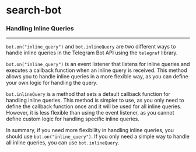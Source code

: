 # search-bot

### Handling Inline Queries
---

`bot.on("inline_query")` and `bot.inlineQuery` are two different ways to handle inline queries in the Telegram Bot API using the `telegraf` library.

`bot.on("inline_query")` is an event listener that listens for inline queries and executes a callback function when an inline query is received. This method allows you to handle inline queries in a more flexible way, as you can define your own logic for handling the query.

`bot.inlineQuery` is a method that sets a default callback function for handling inline queries. This method is simpler to use, as you only need to define the callback function once and it will be used for all inline queries. However, it is less flexible than using the event listener, as you cannot define custom logic for handling specific inline queries.

In summary, if you need more flexibility in handling inline queries, you should use `bot.on("inline_query")`. If you only need a simple way to handle all inline queries, you can use `bot.inlineQuery`.